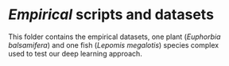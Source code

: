 # ***Empirical* scripts and datasets**
This folder contains the empirical datasets, one plant (*Euphorbia balsamifera*) and one fish (*Lepomis megalotis*) species complex  
used to test our deep learning approach. 
